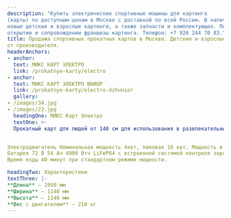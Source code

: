 ```yaml
---
description: "Купить электрические спортивные машины для картинга
(карты) по доступным ценам в Москве с доставкой по всей России. В наличии
новые детские и взрослые картинги, а также запчасти и комплектующее. Помощь в
открытии и сопровождении франшизы картинга. Телефон: +7 926 244 70 83."
title: Продажа спортивных прокатных картов в Москве. Детские и взрослые картинги
от производителя.
headerAnchors:
- anchor:
  text: МИКС КАРТ ЭЛЕКТРО
  link: /prokatnye-karty/electro
- anchor:
  text: МИКС КАРТ ЭЛЕКТРО ЮНИОР
  link: /prokatnye-karty/electro-dzhunior
  gallery:
- /images/34.jpg
- /images/22.jpg
  headingOne: МИКС Карт Электро
  textOne: >-
  Прокатный карт для людей от 140 см для использования в развлекательных электрокартодромах. Для развлекательных заездов взрослых на крытых и открытых картодромах, для проведения любительских соревнований. Режим буст, задняя скорость. Возможность дистанционного управления: изменения мощности двигателя, изменения режимов работы. Специальный режим safety, электронное табло для пилота с информацией о заезде


Электродвигатель Номинальная мощность 4квт, пиковая 16 квт. Мощность в л.с. можно у нас на сайте посмотреть
Батарея 72 В 54 Ач 4000 Втч LiFePO4 с встроенной системой контроля заряда/разряда/перегрева, балансировкой и активным охлаждением
Время езды 40 минут при стандартном режиме мощности.

headingTwo: Характеристики
textThree: |-
**Длина** – 1950 мм
**Ширина** – 1140 мм
**Высота** – 1140 мм
**Вес с двигателем** – 210 кг
---
```

